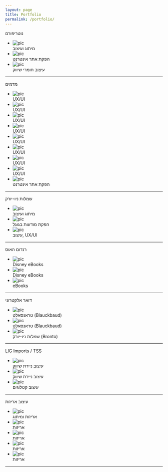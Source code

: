 ```yaml
---
layout: page
title: Portfolio
permalink: /portfolio/
---
```


<div class="pad1em">
	<section><p class="works-title">נוטריפורם</p>
		<ul class="flex-works">
			<li><img src="../images/nutri150px.jpg" class="workex" alt="pic"><br />מיתוג ועיצוב</li>
			<li><img src="../images/nutri250px.jpg" class="workex" alt="pic"><br /> הפקת אתר אינטרנט</li>
			<li><img src="../images/nutri-235px.jpg" class="workex" alt="pic"><br /> עיצוב חומרי שיווק</li>
		</ul>
	</section>
	<hr class="divv" />
	<section><p class="works-title">מדמים</p>
		<ul class="flex-works">
			<li><img src="../images/mdm250px.jpg" class="workex" alt="pic"><br />UX/UI</li>
			<li><img src="../images/mdmD250px.jpg" class="workex" alt="pic"><br />UX/UI</li>
			<li><img src="../images/medmFM462px.jpg" class="workex" alt="pic"><br />UX/UI</li>
			<li><img src="../images/medmG250px.jpg" class="workex" alt="pic"><br />UX/UI</li>
			<li><img src="../images/medmLV424px.jpg" class="workex" alt="pic"><br />UX/UI</li>
			<li><img src="../images/medmP250px.jpg" class="workex" alt="pic"><br />UX/UI</li>
			<li><img src="../images/medmP2250px.jpg" class="workex" alt="pic"><br />UX/UI</li>
			<li><img src="../images/medmPro282px.jpg" class="workex" alt="pic"><br />UX/UI</li>
			<li><img src="../images/medmWEB250px.jpg" class="workex" alt="pic"><br /> הפקת אתר אינטרנט</li>
		</ul>
	</section>
	<hr class="divv" />
	<section><p class="works-title">שמלות ניו-יורק</p>
		<ul class="flex-works">
			<li><img src="../images/nydBl401px.jpg" class="workex" alt="pic"><br />מיתוג ועיצוב</li>
			<li><img src="../images/nydB150px.jpg" class="workex" alt="pic"><br /> הפקת מודעות בגוגל</li>
			<li><img src="../images/nydSD359px.jpg" class="workex" alt="pic"><br /> עיצוב, UX/UI</li>
		</ul>
	</section>
	<hr class="divv" />
	<section><p class="works-title">רנדום האוס</p>
		<ul class="flex-works">
			<li><img src="../images/rhBB150px.jpg" class="workex" alt="pic"><br />Disney eBooks</li>
			<li><img src="../images/rhWR150px.jpg" class="workex" alt="pic"><br />Disney eBooks</li>
			<li><img src="../images/rhDS150px.jpg" class="workex" alt="pic"><br />eBooks</li>
		</ul>
	</section>
	<hr class="divv" />
	<section><p class="works-title">דואר אלקטרוני</p>
		<ul class="flex-works">
			<li><img src="../images/eta150px.jpg" class="workex" alt="pic"><br />טראנסאלט (Blauckbaud)</li>
			<li><img src="../images/etaSI150px.jpg" class="workex" alt="pic"><br />טראנסאלט (Blauckbaud)</li>
			<li><img src="../images/enyd150px.jpg" class="workex" alt="pic"><br />שמלות ניו-יורק (Bronto)</li>
		</ul>
	</section>
	<hr class="divv" />
	<section><p class="works-title">LIG Imports / TSS</p>
		<ul class="flex-works">
			<li><img src="../images/lig150px.jpg" class="workex" alt="pic"><br />עיצוב ניירת שיווק</li>
			<li><img src="../images/ligB150px.jpg" class="workex" alt="pic"><br />עיצוב ניירת שיווק</li>
			<li><img src="../images/pub150px.jpg" class="workex" alt="pic"><br />עיצוב קטלוגים</li>
		</ul>
	</section>
	<hr class="divv" />
	<section><p class="works-title">עיצוב אריזות</p>
		<ul class="flex-works">
			<li><img src="../images/lig268px.jpg" class="workex" alt="pic"><br />אריזות ומיתוג</li>
			<li><img src="../images/tss_box300px.jpg" class="workex" alt="pic"><br />אריזות</li>
			<li><img src="../images/ligAm220px.jpg" class="workex" alt="pic"><br />אריזות</li>
			<li><img src="../images/ligD300px.jpg" class="workex" alt="pic"><br />אריזות</li>
			<li><img src="../images/ligDP300px.jpg" class="workex" alt="pic"><br />אריזות</li>
		</ul>
	</section>
	<hr class="divv" />


</div>
